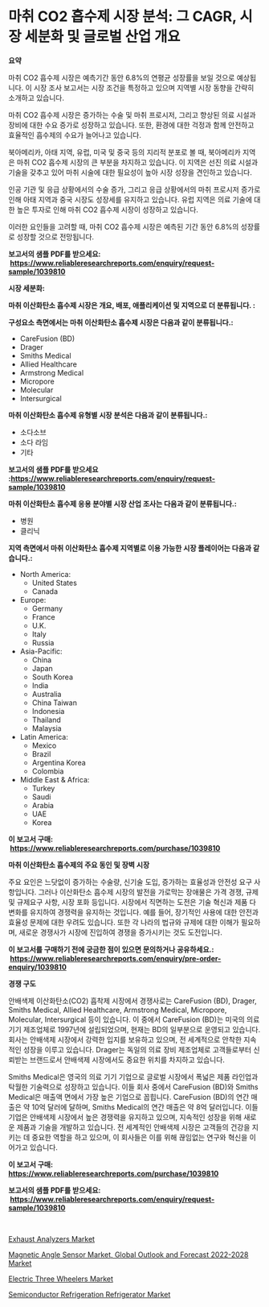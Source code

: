 <p><h1>마취 CO2 흡수제 시장 분석: 그 CAGR, 시장 세분화 및 글로벌 산업 개요</h1></p><p><strong>요약</strong></p>
<p><p>마취 CO2 흡수제 시장은 예측기간 동안 6.8%의 연평균 성장률을 보일 것으로 예상됩니다. 이 시장 조사 보고서는 시장 조건을 특정하고 있으며 지역별 시장 동향을 간략히 소개하고 있습니다.</p><p>마취 CO2 흡수제 시장은 증가하는 수술 및 마취 프로시저, 그리고 향상된 의료 시설과 장비에 대한 수요 증가로 성장하고 있습니다. 또한, 환경에 대한 걱정과 함께 안전하고 효율적인 흡수제의 수요가 늘어나고 있습니다.</p><p>북아메리카, 아태 지역, 유럽, 미국 및 중국 등의 지리적 분포로 볼 때, 북아메리카 지역은 마취 CO2 흡수제 시장의 큰 부분을 차지하고 있습니다. 이 지역은 선진 의료 시설과 기술을 갖추고 있어 마취 시술에 대한 필요성이 높아 시장 성장을 견인하고 있습니다.</p><p>인공 기관 및 응급 상황에서의 수술 증가, 그리고 응급 상황에서의 마취 프로시저 증가로 인해 아태 지역과 중국 시장도 성장세를 유지하고 있습니다. 유럽 지역은 의료 기술에 대한 높은 투자로 인해 마취 CO2 흡수제 시장이 성장하고 있습니다.</p><p>이러한 요인들을 고려할 때, 마취 CO2 흡수제 시장은 예측된 기간 동안 6.8%의 성장률로 성장할 것으로 전망됩니다.</p></p>
<p><strong>보고서의 샘플 PDF를 받으세요: &nbsp;<a href="https://www.reliableresearchreports.com/enquiry/request-sample/1039810">https://www.reliableresearchreports.com/enquiry/request-sample/1039810</a></strong></p>
<p><strong>시장 세분화:</strong></p>
<p><strong> 마취 이산화탄소 흡수제 시장은 개요, 배포, 애플리케이션 및 지역으로 더 분류됩니다. :</strong></p>
<p><strong>구성요소 측면에서는 마취 이산화탄소 흡수제 시장은 다음과 같이 분류됩니다.:</strong></p>
<p><ul><li>CareFusion (BD)</li><li>Drager</li><li>Smiths Medical</li><li>Allied Healthcare</li><li>Armstrong Medical</li><li>Micropore</li><li>Molecular</li><li>Intersurgical</li></ul></p>
<p><strong> 마취 이산화탄소 흡수제 유형별 시장 분석은 다음과 같이 분류됩니다.:</strong></p>
<p><ul><li>소다소브</li><li>소다 라임</li><li>기타</li></ul></p>
<p><strong>보고서의 샘플 PDF를 받으세요 :<a href="https://www.reliableresearchreports.com/enquiry/request-sample/1039810">https://www.reliableresearchreports.com/enquiry/request-sample/1039810</a></strong></p>
<p><strong> 마취 이산화탄소 흡수제 응용 분야별 시장 산업 조사는 다음과 같이 분류됩니다.:</strong></p>
<p><ul><li>병원</li><li>클리닉</li></ul></p>
<p><strong>지역 측면에서 마취 이산화탄소 흡수제 지역별로 이용 가능한 시장 플레이어는 다음과 같습니다.:</strong></p>
<p><ul>
    <li>
        North America:
        <ul>
            <li>United States</li>
            <li>Canada</li>
        </ul>
    </li>
    <li>
        Europe:
        <ul>
            <li>Germany</li>
            <li>France</li>
            <li>U.K.</li>
            <li>Italy</li>
            <li>Russia</li>
        </ul>
    </li>
    <li>
        Asia-Pacific:
        <ul>
            <li>China</li>
            <li>Japan</li>
            <li>South Korea</li>
            <li>India</li>
            <li>Australia</li>
            <li>China Taiwan</li>
            <li>Indonesia</li>
            <li>Thailand</li>
            <li>Malaysia</li>
        </ul>
    </li>
    <li>
        Latin America:
        <ul>
            <li>Mexico</li>
            <li>Brazil</li>
            <li>Argentina Korea</li>
            <li>Colombia</li>
        </ul>
    </li>
    <li>
        Middle East & Africa:
        <ul>
            <li>Turkey</li>
            <li>Saudi</li>
            <li>Arabia</li>
            <li>UAE</li>
            <li>Korea</li>
        </ul>
    </li>
    </ul></p>
<p><strong>이 보고서 구매: &nbsp;<a href="https://www.reliableresearchreports.com/purchase/1039810">https://www.reliableresearchreports.com/purchase/1039810</a></strong></p>
<p><strong>마취 이산화탄소 흡수제의 주요 동인 및 장벽 시장</strong></p>
<p><p>주요 요인은 느닷없이 증가하는 수술량, 신기술 도입, 증가하는 효율성과 안전성 요구 사항입니다. 그러나 이산화탄소 흡수제 시장의 발전을 가로막는 장애물은 가격 경쟁, 규제 및 규제요구 사항, 시장 포화 등입니다. 시장에서 직면하는 도전은 기술 혁신과 제품 다변화를 유지하여 경쟁력을 유지하는 것입니다. 예를 들어, 장기적인 사용에 대한 안전과 효율성 문제에 대한 우려도 있습니다. 또한 각 나라의 법규와 규제에 대한 이해가 필요하며, 새로운 경쟁사가 시장에 진입하여 경쟁을 증가시키는 것도 도전입니다.</p></p>
<p><strong>이 보고서를 구매하기 전에 궁금한 점이 있으면 문의하거나 공유하세요.: &nbsp;<a href="https://www.reliableresearchreports.com/enquiry/pre-order-enquiry/1039810">https://www.reliableresearchreports.com/enquiry/pre-order-enquiry/1039810</a></strong></p>
<p><strong>경쟁 구도</strong></p>
<p><p>안배색제 이산화탄소(CO2) 흡착제 시장에서 경쟁사로는 CareFusion (BD), Drager, Smiths Medical, Allied Healthcare, Armstrong Medical, Micropore, Molecular, Intersurgical 등이 있습니다. 이 중에서 CareFusion (BD)는 미국의 의료 기기 제조업체로 1997년에 설립되었으며, 현재는 BD의 일부분으로 운영되고 있습니다. 회사는 안배색제 시장에서 강력한 입지를 보유하고 있으며, 전 세계적으로 안착한 지속적인 성장을 이루고 있습니다. Drager는 독일의 의료 장비 제조업체로 고객들로부터 신뢰받는 브랜드로서 안배색제 시장에서도 중요한 위치를 차지하고 있습니다. </p><p>Smiths Medical은 영국의 의료 기기 기업으로 글로벌 시장에서 폭넓은 제품 라인업과 탁월한 기술력으로 성장하고 있습니다. 이들 회사 중에서 CareFusion (BD)와 Smiths Medical은 매출액 면에서 가장 높은 기업으로 꼽힙니다. CareFusion (BD)의 연간 매출은 약 10억 달러에 달하며, Smiths Medical의 연간 매출은 약 8억 달러입니다. 이들 기업은 안배색제 시장에서 높은 경쟁력을 유지하고 있으며, 지속적인 성장을 위해 새로운 제품과 기술을 개발하고 있습니다. 전 세계적인 안배색제 시장은 고객들의 건강을 지키는 데 중요한 역할을 하고 있으며, 이 회사들은 이를 위해 끊임없는 연구와 혁신을 이어가고 있습니다.</p></p>
<p><strong>이 보고서 구매: &nbsp; <a href="https://www.reliableresearchreports.com/purchase/1039810">https://www.reliableresearchreports.com/purchase/1039810</a></strong></p>
<p><strong>보고서의 샘플 PDF를 받으세요: &nbsp;<a href="https://www.reliableresearchreports.com/enquiry/request-sample/1039810">https://www.reliableresearchreports.com/enquiry/request-sample/1039810</a></strong><strong></strong></p>
<p>&nbsp;</p>
<p><p><a href="https://github.com/dx0328/Market-Research-Report-List-1/blob/main/exhaust-analyzers-market.md">Exhaust Analyzers Market</a></p><p><a href="https://view.publitas.com/reportprime-1/magnetic-angle-sensor-market-global-outlook-and-forecast-2022-2028-market-size-2023-2030-global-industrial-analysis-key-geographical-regions-market-share-top-key-players-product-types-and-forecast-research-report/">Magnetic Angle Sensor Market, Global Outlook and Forecast 2022-2028 Market</a></p><p><a href="https://github.com/juancolorado15/Market-Research-Report-List-1/blob/main/electric-three-wheelers-market.md">Electric Three Wheelers Market</a></p><p><a href="https://mire-aunt-385.notion.site/Semiconductor-Refrigeration-Refrigerator-Market-Size-Growth-Outlook-from-2024-to-2031-projecting-a-49365cbf82884fafabe6c2dac753c86f">Semiconductor Refrigeration Refrigerator Market</a></p></p>